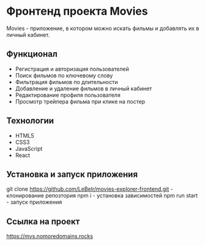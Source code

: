 # Фронтенд проекта Movies
Movies - приложение, в котором можно искать фильмы и добавлять их в личный кабинет.

## Функционал
- Регистрация и авторизация пользователей
- Поиск фильмов по ключевому слову
- Фильтрация фильмов по длительности
- Добавление и удаление фильмов в личный кабинет
- Редактирование профиля пользователя
- Просмотр трейлера фильма при клике на постер

## Технологии
- HTML5
- CSS3
- JavaScript
- React

## Установка и запуск приложения
git clone https://github.com/LeBelr/movies-explorer-frontend.git - клонирование репозтория
npm i - установка зависимостей
npm run start - запуск приложения

## Ссылка на проект
https://mvs.nomoredomains.rocks
